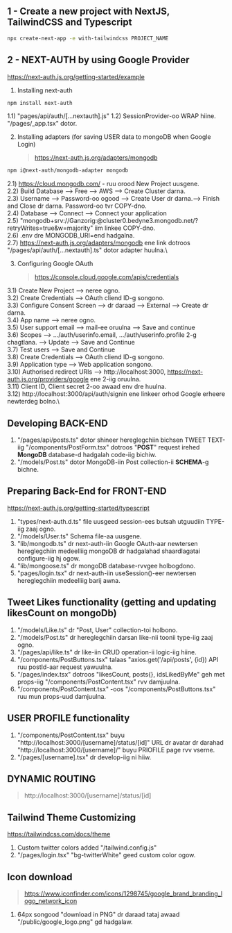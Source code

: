 ## 1 - Create a new project with NextJS, TailwindCSS and Typescript

```bash
npx create-next-app -e with-tailwindcss PROJECT_NAME
```

## 2 - NEXT-AUTH by using Google Provider

https://next-auth.js.org/getting-started/example

1. Installing next-auth

```bash
npm install next-auth
```

1.1) "pages/api/auth/[...nextauth].js"
1.2) SessionProvider-oo WRAP hiine. "/pages/\_app.tsx" dotor.

2. Installing adapters (for saving USER data to mongoDB when Google Login)
   > https://next-auth.js.org/adapters/mongodb

```bash
npm i@next-auth/mongodb-adapter mongodb
```

2.1) https://cloud.mongodb.com/ - ruu orood New Project uusgene.\
2.2) Build Database --> Free --> AWS --> Create Cluster darna.\
2.3) Username --> Password-oo ogood --> Create User dr darna.--> Finish and Close dr darna. Password-oo tvr COPY-dno.\
2.4) Database --> Connect --> Connect your application\
2.5) "mongodb+srv://Ganzorig:<password>@cluster0.bedyne3.mongodb.net/?retryWrites=true&w=majority" iim linkee COPY-dno.\
2.6) .env dre MONGODB_URI=end hadgalna.\
2.7) https://next-auth.js.org/adapters/mongodb ene link dotroos "/pages/api/auth/[...nextauth].ts" dotor adapter huulna.\

3.  Configuring Google OAuth
    > https://console.cloud.google.com/apis/credentials

3.1) Create New Project --> neree ogno.\
3.2) Create Credentials --> OAuth cliend ID-g songono.\
3.3) Configure Consent Screen --> dr daraad --> External --> Create dr darna.\
3.4) App name --> neree ogno.\
3.5) User support email --> mail-ee oruulna --> Save and continue\
3.6) Scopes --> .../auth/userinfo.email, .../auth/userinfo.profile 2-g chagtlana. --> Update --> Save and Continue\
3.7) Test users --> Save and Continue\
3.8) Create Credentials --> OAuth cliend ID-g songono.\
3.9) Application type --> Web application songono.\
3.10) Authorised redirect URIs --> http://localhost:3000, https://next-auth.js.org/providers/google ene 2-iig oruulna.\
3.11) Client ID, Client secret 2-oo awaad env dre huulna.\
3.12) http://localhost:3000/api/auth/signin ene linkeer orhod Google erheere newterdeg bolno.\

## Developing BACK-END

1. "/pages/api/posts.ts" dotor shineer hereglegchiin bichsen TWEET TEXT-iig "/components/PostForm.tsx" dotroos "**POST**" request irehed **MongoDB** database-d hadgalah code-iig bichiw.
2. "/models/Post.ts" dotor MongoDB-iin Post collection-ii **SCHEMA**-g bichne.

## Preparing Back-End for FRONT-END

https://next-auth.js.org/getting-started/typescript

1. "types/next-auth.d.ts" file uusgeed session-ees butsah utguudiin TYPE-iig zaaj ogno.
2. "/models/User.ts" Schema file-aa uusgene.
3. "lib/mongodb.ts" dr next-auth-iin Google OAuth-aar newtersen hereglegchiin medeelliig mongoDB dr hadgalahad shaardlagatai configure-iig hj ogow.
4. "lib/mongoose.ts" dr mongoDB database-rvvgee holbogdono.
5. "pages/login.tsx" dr next-auth-iin useSession()-eer newtersen hereglegchiin medeelliig barij awna.

## Tweet Likes functionality (getting and updating likesCount on mongoDb)

1. "/models/Like.ts" dr "Post, User" collection-toi holbono.
2. "/models/Post.ts" dr hereglegchiin darsan like-nii toonii type-iig zaaj ogno.
3. "/pages/api/like.ts" dr like-iin CRUD operation-ii logic-iig hiine.
4. "/components/PostButtons.tsx" talaas "axios.get('/api/posts', {id}) API ruu postId-aar request yawuulna.
5. "/pages/index.tsx" dotroos "likesCount, posts{}, idsLikedByMe" geh met props-iig "/components/PostContent.tsx" rvv damjuulna.
6. "/components/PostContent.tsx" -oos "/components/PostButtons.tsx" ruu mun props-uud damjuulna.

## USER PROFILE functionality

1. "/components/PostContent.tsx" buyu "http://localhost:3000/[username]/status/[id]" URL dr avatar dr darahad "http://localhost:3000/[username]/" buyu PRIOFILE page rvv vserne.
2. "/pages/[username].tsx" dr develop-iig ni hiiw.

## DYNAMIC ROUTING

> http://localhost:3000/[username]/status/[id]

## Tailwind Theme Customizing

https://tailwindcss.com/docs/theme

1. Custom twitter colors added "/tailwind.config.js"
2. "/pages/login.tsx" "bg-twitterWhite" geed custom color ogow.

## Icon download

> https://www.iconfinder.com/icons/1298745/google_brand_branding_logo_network_icon

1. 64px songood "download in PNG" dr daraad tataj awaad
   "/public/google_logo.png" gd hadgalaw.

<!-- https://docs.github.com/en/get-started/writing-on-github/getting-started-with-writing-and-formatting-on-github/basic-writing-and-formatting-syntax -->
